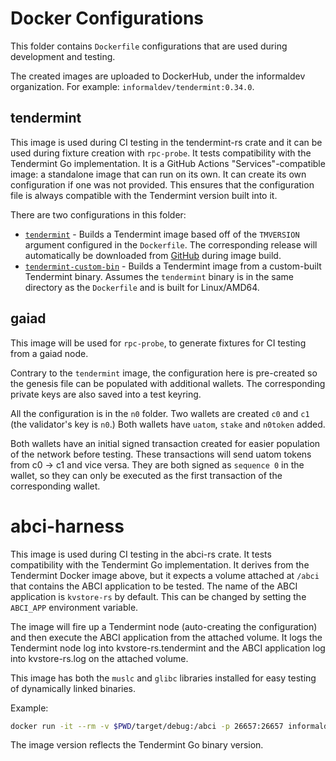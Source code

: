 # Docker Configurations

This folder contains `Dockerfile` configurations that are used during
development and testing.

The created images are uploaded to DockerHub, under the informaldev
organization. For example: `informaldev/tendermint:0.34.0`.

## tendermint

This image is used during CI testing in the tendermint-rs crate and it can be
used during fixture creation with `rpc-probe`. It tests compatibility with the
Tendermint Go implementation. It is a GitHub Actions "Services"-compatible
image: a standalone image that can run on its own. It can create its own
configuration if one was not provided. This ensures that the configuration file
is always compatible with the Tendermint version built into it.

There are two configurations in this folder:

- [`tendermint`](./tendermint/) - Builds a Tendermint image based off of the
  `TMVERSION` argument configured in the `Dockerfile`. The corresponding release
  will automatically be downloaded from
  [GitHub](https://github.com/tendermint/tendermint/releases) during image
  build.
- [`tendermint-custom-bin`](./tendermint-custom-bin/) - Builds a Tendermint
  image from a custom-built Tendermint binary. Assumes the `tendermint` binary
  is in the same directory as the `Dockerfile` and is built for Linux/AMD64.

## gaiad

This image will be used for `rpc-probe`, to generate fixtures for CI testing
from a gaiad node.

Contrary to the `tendermint` image, the configuration here is pre-created so the
genesis file can be populated with additional wallets. The corresponding private
keys are also saved into a test keyring.

All the configuration is in the `n0` folder. Two wallets are created `c0` and
`c1` (the validator's key is `n0`.) Both wallets have `uatom`, `stake` and
`n0token` added.

Both wallets have an initial signed transaction created for easier population of
the network before testing. These transactions will send uatom tokens from c0 ->
c1 and vice versa. They are both signed as `sequence 0` in the wallet, so they
can only be executed as the first transaction of the corresponding wallet.

# abci-harness

This image is used during CI testing in the abci-rs crate. It tests
compatibility with the Tendermint Go implementation. It derives from the
Tendermint Docker image above, but it expects a volume attached at `/abci` that
contains the ABCI application to be tested. The name of the ABCI application is
`kvstore-rs` by default. This can be changed by setting the `ABCI_APP`
environment variable.

The image will fire up a Tendermint node (auto-creating the configuration) and
then execute the ABCI application from the attached volume. It logs the
Tendermint node log into kvstore-rs.tendermint and the ABCI application log into
kvstore-rs.log on the attached volume.

This image has both the `muslc` and `glibc` libraries installed for easy testing
of dynamically linked binaries.

Example:
```bash
docker run -it --rm -v $PWD/target/debug:/abci -p 26657:26657 informaldev/abci-harness:0.34.0
```

The image version reflects the Tendermint Go binary version.

